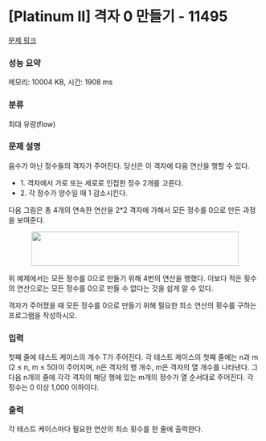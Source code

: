 # [Platinum II] 격자 0 만들기 - 11495 

[문제 링크](https://www.acmicpc.net/problem/11495) 

### 성능 요약

메모리: 10004 KB, 시간: 1908 ms

### 분류

최대 유량(flow)

### 문제 설명

<p>음수가 아닌 정수들의 격자가 주어진다. 당신은 이 격자에 다음 연산을 행할 수 있다.</p>

<ul>
	<li>1. 격자에서 가로 또는 세로로 인접한 정수 2개를 고른다.</li>
	<li>2. 각 정수가 양수일 때 1 감소시킨다.</li>
</ul>

<p>다음 그림은 총 4개의 연속한 연산을 2*2 격자에 가해서 모든 정수를 0으로 만든 과정을 보여준다.</p>

<p style="text-align: center;"><img alt="" src="https://onlinejudgeimages.s3-ap-northeast-1.amazonaws.com/problem/11495/1.png" style="height:68px; width:412px"></p>

<p>위 예제에서는 모든 정수를 0으로 만들기 위해 4번의 연산을 행했다. 이보다 적은 횟수의 연산으로는 모든 정수를 0으로 만들 수 없다는 것을 쉽게 알 수 있다.</p>

<p>격자가 주어졌을 때 모든 정수를 0으로 만들기 위해 필요한 최소 연산의 횟수를 구하는 프로그램을 작성하시오.</p>

### 입력 

 <p>첫째 줄에 테스트 케이스의 개수 T가 주어진다. 각 테스트 케이스의 첫째 줄에는 n과 m (2 ≤ n, m ≤ 50)이 주어지며, n은 격자의 행 개수, m은 격자의 열 개수를 나타낸다. 그 다음 n개의 줄에 각각 격자의 해당 행에 있는 m개의 정수가 열 순서대로 주어진다. 각 정수는 0 이상 1,000 이하이다.</p>

### 출력 

 <p>각 테스트 케이스마다 필요한 연산의 최소 횟수를 한 줄에 출력한다.</p>

